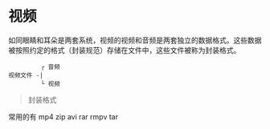 # 视频

如同眼睛和耳朵是两套系统，视频的视频和音频是两套独立的数据格式。这些数据被按照约定的格式（封装规范）存储在文件中，这些文件被称为封装格式。

```    
         ┌ 音频
视频文件 -| 
         └ 视频 
```

> 封装格式

常用的有
mp4 zip
avi rar
rmpv tar